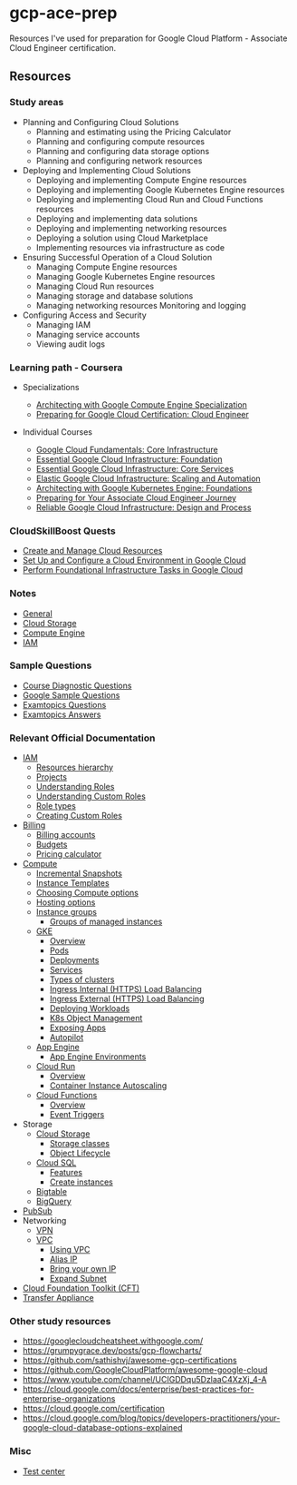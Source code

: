 # gcp-ace-prep

Resources I've used for preparation for Google Cloud Platform -  Associate Cloud Engineer certification.

## Resources

### Study areas

- Planning and Configuring Cloud Solutions
  - Planning and estimating using the Pricing Calculator
  - Planning and configuring compute resources
  - Planning and configuring data storage options
  - Planning and configuring network resources
- Deploying and Implementing Cloud Solutions
  - Deploying and implementing Compute Engine resources
  - Deploying and implementing Google Kubernetes Engine resources
  - Deploying and implementing Cloud Run and Cloud Functions resources
  - Deploying and implementing data solutions
  - Deploying and implementing networking resources
  - Deploying a solution using Cloud Marketplace
  - Implementing resources via infrastructure as code
- Ensuring Successful Operation of a Cloud Solution
  - Managing Compute Engine resources
  - Managing Google Kubernetes Engine resources
  - Managing Cloud Run resources
  - Managing storage and database solutions
  - Managing networking resources Monitoring and logging
- Configuring Access and Security
  - Managing IAM
  - Managing service accounts
  - Viewing audit logs

### Learning path - Coursera

- Specializations
  - [Architecting with Google Compute Engine Specialization](<https://www.coursera.org/specializations/gcp-architecture>)
  - [Preparing for Google Cloud Certification: Cloud Engineer](https://www.coursera.org/professional-certificates/cloud-engineering-gcp)

- Individual Courses
  - [Google Cloud Fundamentals: Core Infrastructure](https://www.coursera.org/learn/gcp-fundamentals?specialization=cloud-engineering-gcp)
  - [Essential Google Cloud Infrastructure: Foundation](https://www.coursera.org/learn/gcp-infrastructure-foundation?specialization=cloud-engineering-gcp)
  - [Essential Google Cloud Infrastructure: Core Services](https://www.coursera.org/learn/gcp-infrastructure-core-services?specialization=cloud-engineering-gcp) 
  - [Elastic Google Cloud Infrastructure: Scaling and Automation](https://www.coursera.org/learn/gcp-infrastructure-scaling-automation?specialization=cloud-engineering-gcp)
  - [Architecting with Google Kubernetes Engine: Foundations](https://www.coursera.org/learn/foundations-google-kubernetes-engine-gke?specialization=cloud-engineering-gcp)
  - [Preparing for Your Associate Cloud Engineer Journey](https://www.coursera.org/learn/preparing-cloud-associate-cloud-engineer-exam?specialization=cloud-engineering-gcp)
  - [Reliable Google Cloud Infrastructure: Design and Process](<https://www.coursera.org/learn/cloud-infrastructure-design-process>)

### CloudSkillBoost Quests

- [Create and Manage Cloud Resources](<https://www.qwiklabs.com/quests/120> )
- [Set Up and Configure a Cloud Environment in Google Cloud](<https://www.qwiklabs.com/quests/119>)
- [Perform Foundational Infrastructure Tasks in Google Cloud](<https://www.qwiklabs.com/quests/118>)

### Notes

- [General](./notes/general.md)
- [Cloud Storage](./notes/cloud-storage.md)
- [Compute Engine](./notes/compute-engine.md)
- [IAM](./notes/iam.md)

### Sample Questions

- [Course Diagnostic Questions](./questions/diagnostic-questions.md)
- [Google Sample Questions](./questions/sample-questions.md)
- [Examtopics Questions](./questions/questions.md)
- [Examtopics Answers](./questions/answers.md)

### Relevant Official Documentation

- [IAM](<https://cloud.google.com/iam/docs/overview>)
  - [Resources hierarchy](<https://cloud.google.com/resource-manager/docs/cloud-platform-resource-hierarchy#resource-hierarchy-detail>)
  - [Projects](<https://cloud.google.com/resource-manager/docs/cloud-platform-resource-hierarchy#projects>)
  - [Understanding Roles](<https://cloud.google.com/iam/docs/understanding-roles>)
  - [Understanding Custom Roles](<https://cloud.google.com/iam/docs/understanding-custom-roles>)
  - [Role types](<https://cloud.google.com/iam/docs/understanding-roles#role_types>)
  - [Creating Custom Roles](<https://cloud.google.com/iam/docs/creating-custom-roles>)
- [Billing](<https://cloud.google.com/billing/docs>)
  - [Billing accounts](<https://cloud.google.com/billing/docs/how-to/manage-billing-account>)
  - [Budgets](<https://cloud.google.com/billing/docs/how-to/budgets>)
  - [Pricing calculator](<https://cloud.google.com/products/calculator/>)
- [Compute](<https://cloud.google.com/compute/docs>)
  - [Incremental Snapshots](<https://cloud.google.com/compute/docs/disks/snapshots#incremental-snapshots>)
  - [Instance Templates](<https://cloud.google.com/compute/docs/instance-templates>)
  - [Choosing Compute options](<https://cloud.google.com/blog/products/compute/choosing-the-right-compute-option-in-gcp-a-decision-tree>)
  - [Hosting options](<https://cloud.google.com/hosting-options>)
  - [Instance groups](<https://cloud.google.com/compute/docs/instance-groups>)
    - [Groups of managed instances](<https://cloud.google.com/compute/docs/instance-groups/creating-groups-of-managed-instances>)
  - [GKE](<https://cloud.google.com/kubernetes-engine/docs>)
    - [Overview](<https://cloud.google.com/kubernetes-engine/docs/concepts/kubernetes-engine-overview>)
    - [Pods](<https://cloud.google.com/kubernetes-engine/docs/concepts/pod>)
    - [Deployments](<https://cloud.google.com/kubernetes-engine/docs/concepts/deployment>)
    - [Services](<https://cloud.google.com/kubernetes-engine/docs/concepts/service>)
    - [Types of clusters](<https://cloud.google.com/kubernetes-engine/docs/concepts/types-of-clusters>)
    - [Ingress Internal (HTTPS) Load Balancing](<https://cloud.google.com/kubernetes-engine/docs/concepts/ingress-ilb>)
    - [Ingress External (HTTPS) Load Balancing](<https://cloud.google.com/kubernetes-engine/docs/concepts/ingress-xlb>)
    - [Deploying Workloads](<https://cloud.google.com/kubernetes-engine/docs/how-to/deploying-workloads-overview>)
    - [K8s Object Management](<https://kubernetes.io/docs/concepts/overview/working-with-objects/object-management/>)
    - [Exposing Apps](<https://cloud.google.com/kubernetes-engine/docs/how-to/exposing-apps>)
    - [Autopilot](<https://cloud.google.com/kubernetes-engine/docs/concepts/autopilot-overview>)
  - [App Engine](<https://cloud.google.com/appengine/docs>)
    - [App Engine Environments](<https://cloud.google.com/appengine/docs/the-appengine-environments>)
  - [Cloud Run](<https://cloud.google.com/run/docs>)
    - [Overview](<https://cloud.google.com/blog/topics/developers-practitioners/cloud-run-story-serverless-containers>)
    - [Container Instance Autoscaling](<https://cloud.google.com/run/docs/about-instance-autoscaling>)
  - [Cloud Functions](<https://cloud.google.com/functions>)
    - [Overview](<https://cloud.google.com/blog/topics/developers-practitioners/learn-cloud-functions-snap>)
    - [Event Triggers](<https://cloud.google.com/functions/docs/concepts/events-triggers>)
- Storage
  - [Cloud Storage](<https://cloud.google.com/storage/docs>)
    - [Storage classes](<https://cloud.google.com/storage/docs/storage-classes>)
    - [Object Lifecycle](<https://cloud.google.com/storage/docs/lifecycle>)
  - [Cloud SQL](<https://cloud.google.com/sql/docs/mysql>)
    - [Features](<https://cloud.google.com/sql/docs/mysql/features>)
    - [Create instances](<https://cloud.google.com/sql/docs/mysql/create-instance>)
  - [Bigtable](<https://cloud.google.com/bigtable/docs/overview>)
  - [BigQuery](<https://cloud.google.com/bigquery/docs>)
- [PubSub](<https://cloud.google.com/pubsub/docs/overview>)
- Networking
  - [VPN](<https://cloud.google.com/network-connectivity/docs/vpn/concepts/overview>)
  - [VPC](<https://cloud.google.com/vpc/docs>)
    - [Using VPC](<https://cloud.google.com/vpc/docs/using-vpc>)
    - [Alias IP](<https://cloud.google.com/vpc/docs/alias-ip>)
    - [Bring your own IP](<https://cloud.google.com/vpc/docs/bring-your-own-ip>)
    - [Expand Subnet](<https://cloud.google.com/vpc/docs/using-vpc#expand-subnet>)
- [Cloud Foundation Toolkit (CFT)](<https://cloud.google.com/foundation-toolkit>)
- [Transfer Appliance](<https://cloud.google.com/transfer-appliance/docs/4.0>)

### Other study resources

- <https://googlecloudcheatsheet.withgoogle.com/>
- <https://grumpygrace.dev/posts/gcp-flowcharts/>
- <https://github.com/sathishvj/awesome-gcp-certifications>
- <https://github.com/GoogleCloudPlatform/awesome-google-cloud>
- <https://www.youtube.com/channel/UCIGDDqu5DzlaaC4XzXj_4-A>
- <https://cloud.google.com/docs/enterprise/best-practices-for-enterprise-organizations>
- <https://cloud.google.com/certification>
- <https://cloud.google.com/blog/topics/developers-practitioners/your-google-cloud-database-options-explained>

### Misc

- [Test center](<https://www.kryteriononline.com/Locate-Test-Center>)